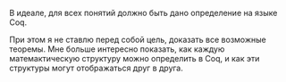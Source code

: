 В идеале, для всех понятий должно быть дано определение на языке Coq.

При этом я не ставлю перед собой цель, доказать все возможные теоремы. Мне больше интересно показать, как каждую матемактическую структуру можно определить в Coq, и как эти структуры могут отображаться друг в друга. 
